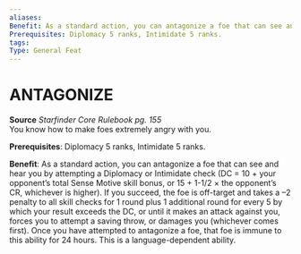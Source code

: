 ```yaml
---
aliases: 
Benefit: As a standard action, you can antagonize a foe that can see and hear you by attempting a Diplomacy or Intimidate check (DC = 10 + your opponent’s total Sense Motive skill bonus, or 15 + 1-1/2 × the opponent’s CR, whichever is higher). If you succeed, the foe is off-target and takes a –2 penalty to all skill checks for 1 round plus 1 additional round for every 5 by which your result exceeds the DC, or until it makes an attack against you, forces you to attempt a saving throw, or damages you (whichever comes first). Once you have attempted to antagonize a foe, that foe is immune to this ability for 24 hours. This is a language-dependent ability.
Prerequisites: Diplomacy 5 ranks, Intimidate 5 ranks.
tags: 
Type: General Feat
---
```

# ANTAGONIZE
**Source** _Starfinder Core Rulebook pg. 155_  
You know how to make foes extremely angry with you.

**Prerequisites**: Diplomacy 5 ranks, Intimidate 5 ranks.

**Benefit**: As a standard action, you can antagonize a foe that can see and hear you by attempting a Diplomacy or Intimidate check (DC = 10 + your opponent’s total Sense Motive skill bonus, or 15 + 1-1/2 × the opponent’s CR, whichever is higher). If you succeed, the foe is off-target and takes a –2 penalty to all skill checks for 1 round plus 1 additional round for every 5 by which your result exceeds the DC, or until it makes an attack against you, forces you to attempt a saving throw, or damages you (whichever comes first). Once you have attempted to antagonize a foe, that foe is immune to this ability for 24 hours. This is a language-dependent ability.